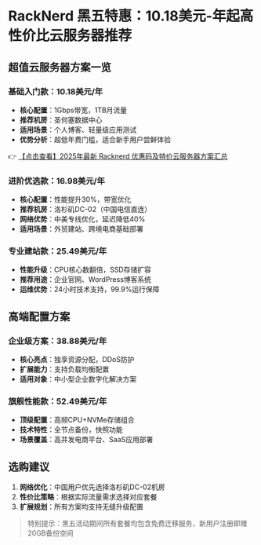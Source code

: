 # RackNerd 黑五特惠：10.18美元-年起高性价比云服务器推荐

## 超值云服务器方案一览

### 基础入门款：10.18美元/年
- **核心配置**：1Gbps带宽，1TB月流量
- **推荐机房**：圣何塞数据中心
- **适用场景**：个人博客、轻量级应用测试
- **优势分析**：超低年费门槛，适合新手用户尝鲜体验

👉 [【点击查看】2025年最新 Racknerd 优惠码及特价云服务器方案汇总](https://bit.ly/Rack_Nerd)

### 进阶优选款：16.98美元/年
- **核心配置**：性能提升30%，带宽优化
- **推荐机房**：洛杉矶DC-02（中国电信直连）
- **网络优势**：中美专线优化，延迟降低40%
- **适用场景**：外贸建站、跨境电商基础部署

### 专业建站款：25.49美元/年
- **性能升级**：CPU核心数翻倍，SSD存储扩容
- **推荐用途**：企业官网、WordPress博客系统
- **运维优势**：24小时技术支持，99.9%运行保障

## 高端配置方案

### 企业级方案：38.88美元/年
- **核心亮点**：独享资源分配，DDoS防护
- **扩展能力**：支持负载均衡配置
- **适用对象**：中小型企业数字化解决方案

### 旗舰性能款：52.49美元/年
- **顶级配置**：高频CPU+NVMe存储组合
- **技术特性**：全节点备份，快照功能
- **场景覆盖**：高并发电商平台、SaaS应用部署

## 选购建议
1. **网络优化**：中国用户优先选择洛杉矶DC-02机房
2. **性价比策略**：根据实际流量需求选择对应套餐
3. **扩展规划**：所有方案均支持无缝升级配置

> 特别提示：黑五活动期间所有套餐均包含免费迁移服务，新用户注册即赠20GB备份空间